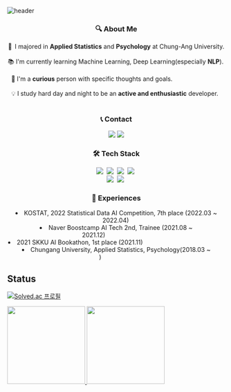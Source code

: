 
![header](https://capsule-render.vercel.app/api?type=waving&color=auto&height=200&section=header&text=Chaewon%20Yoon&fontSize=60)

<h3 align="center"> 🔍 About Me </h3>
<p align="center">
  📜 &thinsp;I majored in <b>Applied Statistics</b> and <b>Psychology</b> at Chung-Ang University. </br></br>
  📚 I'm currently learning Machine Learning, Deep Learning(especially <b>NLP</b>).&thinsp;</br></br>
  🔑 I'm a <b>curious</b> person with specific thoughts and goals. &emsp;&emsp;&emsp;&emsp;&emsp;&emsp;&emsp;&ensp;&hairsp;&hairsp;&hairsp; </br></br>
  💡 I study hard day and night to be an <b>active and enthusiastic</b> developer. &thinsp; </br></br>

</p>

<!--h6 align="center"> 📜 I majored in <b>Applied Statistics</b> and <b>Psychology</b> at Chung-Ang University.&thinsp; </h6>
<h6 align="center"> 📚 I'm currently learning Machine Learning, Deep Learning(especially <b>NLP</b>). </h6>
<h6 align="center"> 🔑 I'm a <b>curious</b> person with specific thoughts and goals. &emsp;&emsp;&emsp;&emsp;&emsp;&emsp;&emsp;&emsp; </h6>
<h6 align="center"> 💡 I study hard day and night to be an <b>active and enthusiastic</b> developer. &ensp; </h6-->


<h3 align="center">📞 Contact</h3>
<p align="center">
  <a href="mailto:ycw0363@gmail.com"><img src="https://img.shields.io/badge/Gmail-d14836?style=flat-square&logo=Gmail&logoColor=white&link=eunjinhh131@gmail.com"/></a>
  <a href="https://chaeon-story.tistory.com/"><img src="https://img.shields.io/badge/Tech Blog-09B3AF?style=flat-square&logo=Blogger&logoColor=white"/></a>
  
</p>
<h3 align="center">🛠 Tech Stack</h3>
<p align="center">
  <img src="https://img.shields.io/badge/Python-3766AB?style=flat-square&logo=Python&logoColor=white"/></a>&nbsp 
  <img src="https://img.shields.io/badge/R-276DC3?style=flat-square&logo=R&logoColor=white"/></a>&nbsp 
  <img src="https://img.shields.io/badge/MySQL-4479A1?style=flat-square&logo=mysql&logoColor=white"/></a>&nbsp 
  <img src="https://img.shields.io/badge/C++-00599C?style=flat-square&logo=C%2B%2B&&logoColor=white"/></a>&nbsp 
</br>
  <img src="https://img.shields.io/badge/Pytorch-d12833?style=flat-square&logo=Pytorch&logoColor=white"/></a>&nbsp
  <img src="https://img.shields.io/badge/TensorFlow-FF6F00?style=flat-square&logo=TensorFlow&logoColor=white"/></a>&nbsp

</p>
<h3 align="center">📖 Experiences</h3>
<p align="center">
  <li align ="center">KOSTAT, 2022 Statistical Data AI Competition, 7th place (2022.03 ~ 2022.04)&thinsp;</li>
  <li align ="center">Naver Boostcamp AI Tech 2nd, Trainee (2021.08 ~ 2021.12)&emsp;&emsp;&emsp;&emsp;&emsp;&emsp;&emsp;&nbsp;&thinsp;</li>
  <li align ="center">2021 SKKU AI Bookathon, 1st place (2021.11)&emsp;&emsp;&emsp;&emsp;&emsp;&emsp;&emsp;&emsp;&emsp;&emsp;&emsp;&emsp;&emsp;&nbsp;&thinsp;</li>
  <li align ="center">Chungang University, Applied Statistics, Psychology(2018.03 ~ )&emsp;&emsp;&emsp;&emsp;&emsp;&nbsp;</li>
</p>

<h2 align="left"> Status </h2>


[![Solved.ac
프로필](http://mazassumnida.wtf/api/mini/generate_badge?boj=dbschae1)](https://solved.ac/dbschae1)

<p>
   <a href="https://github.com/anuraghazra/github-readme-stats">
   <img height="180px" src="https://github-readme-stats.vercel.app/api?username=chaeondev&show_icons=true&theme=transparent" />
   </a>
   <img height="180px" src="http://mazandi.herokuapp.com/api?handle=dbschae1&theme=cold"/>
</p>


<!--
**ycw0363/ycw0363** is a ✨ _special_ ✨ repository because its `README.md` (this file) appears on your GitHub profile.

Here are some ideas to get you started:

- 🔭 I’m currently working on ...
- 🌱 I’m currently learning ...
- 👯 I’m looking to collaborate on ...
- 🤔 I’m looking for help with ...
- 💬 Ask me about ...
- 📫 How to reach me: ...
- 😄 Pronouns: ...
- ⚡ Fun fact: ...
-->
